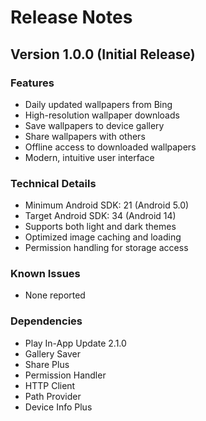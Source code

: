 # Release Notes

## Version 1.0.0 (Initial Release)

### Features
- Daily updated wallpapers from Bing
- High-resolution wallpaper downloads
- Save wallpapers to device gallery
- Share wallpapers with others
- Offline access to downloaded wallpapers
- Modern, intuitive user interface

### Technical Details
- Minimum Android SDK: 21 (Android 5.0)
- Target Android SDK: 34 (Android 14)
- Supports both light and dark themes
- Optimized image caching and loading
- Permission handling for storage access

### Known Issues
- None reported

### Dependencies
- Play In-App Update 2.1.0
- Gallery Saver
- Share Plus
- Permission Handler
- HTTP Client
- Path Provider
- Device Info Plus 